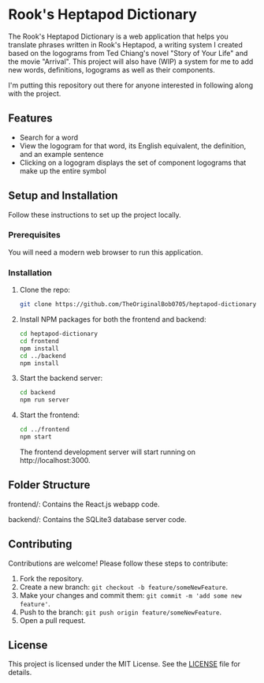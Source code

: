 # Rook's Heptapod Dictionary

The Rook's Heptapod Dictionary is a web application that helps you translate phrases written in Rook's Heptapod, a 
writing system I created based on the logograms from Ted Chiang's novel "Story of Your Life" and the movie "Arrival". 
This project will also have (WIP) a system for me to add new words, definitions, logograms as well as their components.

I'm putting this repository out there for anyone interested in following along with the project.

## Features

- Search for a word
- View the logogram for that word, its English equivalent, the definition, and an example sentence
- Clicking on a logogram displays the set of component logograms that make up the entire symbol

## Setup and Installation

Follow these instructions to set up the project locally.

### Prerequisites

You will need a modern web browser to run this application.

### Installation

1. Clone the repo:
    ```sh
    git clone https://github.com/TheOriginalBob0705/heptapod-dictionary.git
    ```

2. Install NPM packages for both the frontend and backend:
    ```sh
    cd heptapod-dictionary
    cd frontend
    npm install
    cd ../backend
    npm install
    ```

3. Start the backend server:
   ```sh
   cd backend
   npm run server
   ```
   
4. Start the frontend:
   ```sh
   cd ../frontend
   npm start
   ```
   The frontend development server will start running on http://localhost:3000.

## Folder Structure

frontend/: Contains the React.js webapp code.

backend/: Contains the SQLite3 database server code.

## Contributing

Contributions are welcome! Please follow these steps to contribute:

1. Fork the repository.
2. Create a new branch: `git checkout -b feature/someNewFeature`.
3. Make your changes and commit them: `git commit -m 'add some new feature'`.
4. Push to the branch: `git push origin feature/someNewFeature`.
5. Open a pull request.

## License

This project is licensed under the MIT License. See the [LICENSE](LICENSE) file for details.
